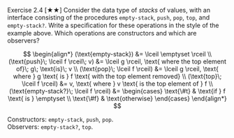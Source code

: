 Exercise 2.4 [★★] Consider the data type of *stacks* of values, with an interface consisting of the procedures `empty-stack`, `push`, `pop`, `top`, and `empty-stack?`. Write a speciﬁcation for these operations in the style of the example above. Which operations are constructors and which are observers?

$$
\begin{align*}
(\text{empty-stack}) &= \lceil \emptyset \rceil \\
(\text{push}\; \lceil f \rceil\; v) &= \lceil g \rceil, \text{ where the top element of}\; g\; \text{is}\; v \\
(\text{pop}\; \lceil f \rceil) &= \lceil g \rceil, \text{ where } g \text{ is } f \text{ with the top element removed} \\
(\text{top}\; \lceil f \rceil) &= v, \text{ where } v \text{ is the top element of } f \\
(\text{empty-stack?}\; \lceil f \rceil) &= 
    \begin{cases}
        \text{\#t} & \text{if } f \text{ is } \emptyset \\
        \text{\#f} & \text{otherwise}
    \end{cases}
\end{align*}
$$

Constructors: `empty-stack`, `push`, `pop`.\
Observers: `empty-stack?`, `top`.